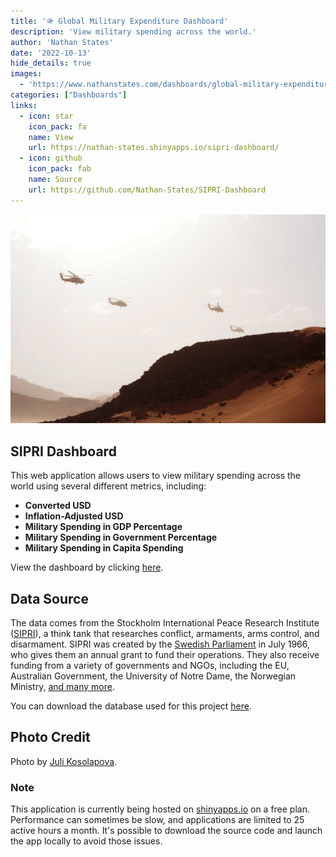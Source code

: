```yaml
---
title: '🪖 Global Military Expenditure Dashboard'
description: 'View military spending across the world.' 
author: 'Nathan States'
date: '2022-10-13'
hide_details: true
images: 
  - 'https://www.nathanstates.com/dashboards/global-military-expenditure-dashboard/featured.jpg' 
categories: ["Dashboards"]
links:
  - icon: star
    icon_pack: fa
    name: View
    url: https://nathan-states.shinyapps.io/sipri-dashboard/
  - icon: github
    icon_pack: fab
    name: Source
    url: https://github.com/Nathan-States/SIPRI-Dashboard
---
```




![](featured.jpg)

## SIPRI Dashboard 

This web application allows users to view military spending across the world using several different metrics, including:

+ **Converted USD** 
+ **Inflation-Adjusted USD** 
+ **Military Spending in GDP Percentage** 
+ **Military Spending in Government Percentage**
+ **Military Spending in Capita Spending** 

View the dashboard by clicking [here](https://nathan-states.shinyapps.io/sipri-dashboard/). 

## Data Source 

The data comes from the Stockholm International Peace Research Institute ([SIPRI](https://sipri.org/)), a think tank that researches conflict, armaments, arms control, and disarmament. SIPRI was created by the [Swedish Parliament](https://sipri.org/about/history) in July 1966, who gives them an annual grant to fund their operations. They also receive funding from a variety of governments and NGOs, including the EU, Australian Government, the University of Notre Dame, the Norwegian Ministry, [and many more](https://sipri.org/about/funding-2021). 

You can download the database used for this project [here](https://milex.sipri.org/sipri).

## Photo Credit 

Photo by [Juli Kosolapova](https://unsplash.com/@yuli_superson). 

### Note 

This application is currently being hosted on [shinyapps.io](https://www.shinyapps.io/) on a free plan. Performance can sometimes be slow, and applications are limited to 25 active hours a month. It's possible to download the source code and launch the app locally to avoid those issues. 
